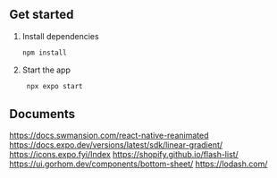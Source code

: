 ## Get started

1. Install dependencies

   ```bash
   npm install
   ```

2. Start the app

   ```bash
    npx expo start
   ```
## Documents
https://docs.swmansion.com/react-native-reanimated
https://docs.expo.dev/versions/latest/sdk/linear-gradient/
https://icons.expo.fyi/Index
https://shopify.github.io/flash-list/
https://ui.gorhom.dev/components/bottom-sheet/
https://lodash.com/